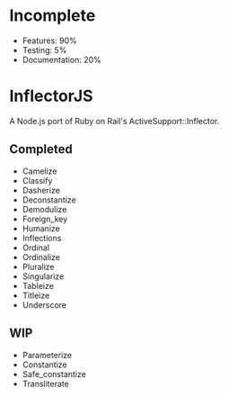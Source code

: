 # Incomplete
- Features: 90%
- Testing: 5%
- Documentation: 20%

# InflectorJS
A Node.js port of Ruby on Rail's ActiveSupport::Inflector.

## Completed
-  Camelize
-  Classify
-  Dasherize
-  Deconstantize
-  Demodulize
-  Foreign_key
-  Humanize
-  Inflections
-  Ordinal
-  Ordinalize
-  Pluralize
-  Singularize
-  Tableize
-  Titleize
-  Underscore

## WIP
-  Parameterize
-  Constantize
-  Safe_constantize
-  Transliterate